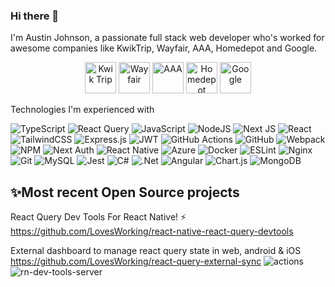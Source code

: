 ### Hi there 👋

I'm Austin Johnson, a passionate full stack web developer who's worked for awesome companies like  KwikTrip, Wayfair, AAA, Homedepot and Google.

<p align="center">
  <a href="#"><img src="https://github.com/LovesWorking/LovesWorking/assets/111514077/31b43bea-2b46-4f53-9304-bcf3f74caf1c" alt="Kwik Trip" width="50"/></a>
  <a href="#"><img src="https://github.com/LovesWorking/LovesWorking/assets/111514077/e8e8953e-409f-4287-86a2-dee4df2c3313" alt="Wayfair" width="50"/></a>
  <a href="#"><img src="https://github.com/LovesWorking/LovesWorking/assets/111514077/9786fecf-c80c-4f6c-a699-23faaf8d09da" alt="AAA" width="50"/></a>
  <a href="#"><img src="https://github.com/LovesWorking/LovesWorking/assets/111514077/d3ea4036-8738-4500-b861-76f1c93520f5" alt="Homedepot" width="50"/></a>
  <a href="#"><img src="https://github.com/LovesWorking/LovesWorking/assets/111514077/9c0df39f-7e23-4e42-b65c-dcdb7679f1c8" alt="Google" width="50"/></a>
</p>





Technologies I'm experienced with

![TypeScript](https://img.shields.io/badge/typescript-%23007ACC.svg?style=for-the-badge&logo=typescript&logoColor=white)
![React Query](https://img.shields.io/badge/-React%20Query-FF4154?style=for-the-badge&logo=react%20query&logoColor=white)
![JavaScript](https://img.shields.io/badge/javascript-%23323330.svg?style=for-the-badge&logo=javascript&logoColor=%23F7DF1E)
![NodeJS](https://img.shields.io/badge/node.js-6DA55F?style=for-the-badge&logo=node.js&logoColor=white)
![Next JS](https://img.shields.io/badge/Next-black?style=for-the-badge&logo=next.js&logoColor=white)
![React](https://img.shields.io/badge/react-%2320232a.svg?style=for-the-badge&logo=react&logoColor=%2361DAFB)
![TailwindCSS](https://img.shields.io/badge/tailwindcss-%2338B2AC.svg?style=for-the-badge&logo=tailwind-css&logoColor=white)
![Express.js](https://img.shields.io/badge/express.js-%23404d59.svg?style=for-the-badge&logo=express&logoColor=%2361DAFB)
![JWT](https://img.shields.io/badge/JWT-black?style=for-the-badge&logo=JSON%20web%20tokens)
![GitHub Actions](https://img.shields.io/badge/github%20actions-%232671E5.svg?style=for-the-badge&logo=githubactions&logoColor=white)
![GitHub](https://img.shields.io/badge/github-%23121011.svg?style=for-the-badge&logo=github&logoColor=white)
![Webpack](https://img.shields.io/badge/webpack-%238DD6F9.svg?style=for-the-badge&logo=webpack&logoColor=black)
![NPM](https://img.shields.io/badge/NPM-%23000000.svg?style=for-the-badge&logo=npm&logoColor=white)
![Next Auth](https://img.shields.io/badge/Next%20Auth-black?style=for-the-badge&logo=next.js&logoColor=white)
![React Native](https://img.shields.io/badge/react_native-%2320232a.svg?style=for-the-badge&logo=react&logoColor=%2361DAFB)
![Azure](https://img.shields.io/badge/azure-%230072C6.svg?style=for-the-badge&logo=microsoftazure&logoColor=white)
![Docker](https://img.shields.io/badge/docker-%230db7ed.svg?style=for-the-badge&logo=docker&logoColor=white)
![ESLint](https://img.shields.io/badge/ESLint-4B3263?style=for-the-badge&logo=eslint&logoColor=white)
![Nginx](https://img.shields.io/badge/nginx-%23009639.svg?style=for-the-badge&logo=nginx&logoColor=white)
![Git](https://img.shields.io/badge/git-%23F05033.svg?style=for-the-badge&logo=git&logoColor=white)
![MySQL](https://img.shields.io/badge/mysql-%2300f.svg?style=for-the-badge&logo=mysql&logoColor=white)
![Jest](https://img.shields.io/badge/-jest-%23C21325?style=for-the-badge&logo=jest&logoColor=white)
![C#](https://img.shields.io/badge/c%23-%23239120.svg?style=for-the-badge&logo=c-sharp&logoColor=white)
![.Net](https://img.shields.io/badge/.NET-5C2D91?style=for-the-badge&logo=.net&logoColor=white)
![Angular](https://img.shields.io/badge/angular-%23DD0031.svg?style=for-the-badge&logo=angular&logoColor=white)
![Chart.js](https://img.shields.io/badge/chart.js-F5788D.svg?style=for-the-badge&logo=chart.js&logoColor=white)
![MongoDB](https://img.shields.io/badge/MongoDB-%234ea94b.svg?style=for-the-badge&logo=mongodb&logoColor=white)

## ✨Most recent Open Source projects 
React Query Dev Tools For React Native!
⚡ [https://github.com/LovesWorking/react-native-react-query-devtools ](https://github.com/LovesWorking/tanstack-query-dev-tools-expo-plugin/tree/main)

External dashboard to manage react query state in web, android & iOS
https://github.com/LovesWorking/react-query-external-sync
![actions](https://github.com/user-attachments/assets/dcedd904-c32a-4931-8fab-30bf9fb1cf1a)
![rn-dev-tools-server](https://github.com/LovesWorking/LovesWorking/assets/111514077/48ac863f-956f-47ef-9d37-e2606bef91e4)

<!--
**LovesWorking/LovesWorking** is a ✨ _special_ ✨ repository because its `README.md` (this file) appears on your GitHub profile.

Here are some ideas to get you started:

- 🔭 I’m currently working on ...
- 🌱 I’m currently learning ...
- 👯 I’m looking to collaborate on ...
- 🤔 I’m looking for help with ...
- 💬 Ask me about ...
- 📫 How to reach me: ...
- 😄 Pronouns: ...
- ⚡ Fun fact: ...
-->
